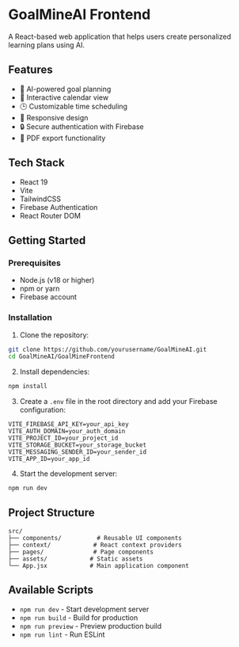 # GoalMineAI Frontend

A React-based web application that helps users create personalized learning plans using AI.

## Features

- 🎯 AI-powered goal planning
- 📅 Interactive calendar view
- 🕒 Customizable time scheduling
- 📱 Responsive design
- 🔒 Secure authentication with Firebase
- 📄 PDF export functionality

## Tech Stack

- React 19
- Vite
- TailwindCSS
- Firebase Authentication
- React Router DOM

## Getting Started

### Prerequisites

- Node.js (v18 or higher)
- npm or yarn
- Firebase account

### Installation

1. Clone the repository:

```bash
git clone https://github.com/yourusername/GoalMineAI.git
cd GoalMineAI/GoalMineFrontend
```

2. Install dependencies:

```bash
npm install
```

3. Create a `.env` file in the root directory and add your Firebase configuration:

```env
VITE_FIREBASE_API_KEY=your_api_key
VITE_AUTH_DOMAIN=your_auth_domain
VITE_PROJECT_ID=your_project_id
VITE_STORAGE_BUCKET=your_storage_bucket
VITE_MESSAGING_SENDER_ID=your_sender_id
VITE_APP_ID=your_app_id
```

4. Start the development server:

```bash
npm run dev
```

## Project Structure

```
src/
├── components/          # Reusable UI components
├── context/            # React context providers
├── pages/              # Page components
├── assets/            # Static assets
└── App.jsx            # Main application component
```

## Available Scripts

- `npm run dev` - Start development server
- `npm run build` - Build for production
- `npm run preview` - Preview production build
- `npm run lint` - Run ESLint
